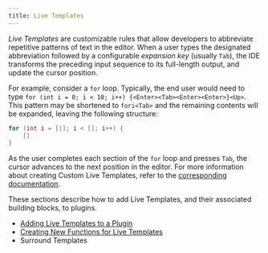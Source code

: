 ```yaml
---
title: Live Templates
---
```

<!-- Copyright 2000-2020 JetBrains s.r.o. and other contributors. Use of this source code is governed by the Apache 2.0 license that can be found in the LICENSE file. -->

*Live Templates* are customizable rules that allow developers to abbreviate repetitive patterns of text in the editor. 
When a user types the designated abbreviation followed by a configurable *expansion key* (usually `Tab`), the IDE transforms the preceding input sequence to its full-length output, and update the cursor position. 

For example, consider a `for` loop. Typically, the end user would need to type `for (int i = 0; i < 10; i++) {<Enter><Tab><Enter><Enter>}<Up>`. 
This pattern may be shortened to `fori<Tab>` and the remaining contents will be expanded, leaving the following structure:

```java
for (int i = [|]; i < []; i++) {
    []
}
```
 
As the user completes each section of the `for` loop and presses `Tab`, the cursor advances to the next position in the editor. 
For more information about creating Custom Live Templates, refer to the [corresponding documentation](https://www.jetbrains.com/idea/help/creating-and-editing-live-templates.html). 

These sections describe how to add Live Templates, and their associated building blocks, to plugins.
 * [Adding Live Templates to a Plugin](live_templates/template_support.md)
 * [Creating New Functions for Live Templates](live_templates/new_macros.md)
 * Surround Templates
